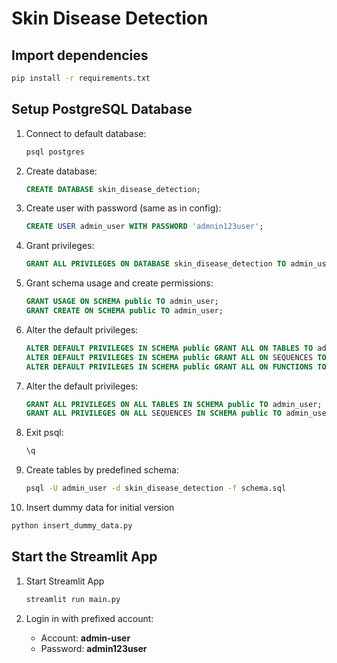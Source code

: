 # Skin Disease Detection

## Import dependencies
   ```bash
   pip install -r requirements.txt
   ```

## Setup PostgreSQL Database

1. Connect to default database:
   ```sql
   psql postgres
   ```

2. Create database:
   ```sql
   CREATE DATABASE skin_disease_detection;
   ```

3. Create user with password (same as in config):
   ```sql
   CREATE USER admin_user WITH PASSWORD 'admnin123user';
   ```

4. Grant privileges:
   ```sql
   GRANT ALL PRIVILEGES ON DATABASE skin_disease_detection TO admin_user;
   ```
   
5. Grant schema usage and create permissions:
   ```sql
   GRANT USAGE ON SCHEMA public TO admin_user;
   GRANT CREATE ON SCHEMA public TO admin_user;
   ```
   
6. Alter the default privileges:
   ```sql
   ALTER DEFAULT PRIVILEGES IN SCHEMA public GRANT ALL ON TABLES TO admin_user;
   ALTER DEFAULT PRIVILEGES IN SCHEMA public GRANT ALL ON SEQUENCES TO admin_user;
   ALTER DEFAULT PRIVILEGES IN SCHEMA public GRANT ALL ON FUNCTIONS TO admin_user;
   ```

7. Alter the default privileges:
   ```sql
   GRANT ALL PRIVILEGES ON ALL TABLES IN SCHEMA public TO admin_user;
   GRANT ALL PRIVILEGES ON ALL SEQUENCES IN SCHEMA public TO admin_user;
   ```

8. Exit psql:
   ```sql
   \q
   ```

9. Create tables by predefined schema:
   ```bash
   psql -U admin_user -d skin_disease_detection -f schema.sql
   ```

10. Insert dummy data for initial version
   ```bash
   python insert_dummy_data.py
   ```

## Start the Streamlit App
1. Start Streamlit App
   ```bash
   streamlit run main.py
   ```

2. Login in with prefixed account:
   - Account: **admin-user**
   - Password: **admin123user**
